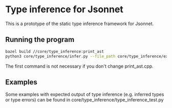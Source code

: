 # Type inference for Jsonnet

This is a prototype of the static type inference framework for Jsonnet. 

## Running the program

```bash
bazel build //core/type_inference:print_ast
python3 core/type_inference/infer.py --file_path core/type_inference/examples/ex1.jsonnet
```

The first command is not necessary if you don't change print_ast.cpp.

## Examples

Some examples with expected output of type inference (e.g. inferred types or type errors)
can be found in core/type_inference/type_inference_test.py